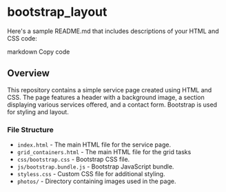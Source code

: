 # bootstrap_layout

Here's a sample README.md that includes descriptions of your HTML and CSS code:

markdown
Copy code


## Overview

This repository contains a simple service page created using HTML and CSS. The page features a header with a background image, a section displaying various services offered, and a contact form. Bootstrap is used for styling and layout.

### File Structure

- `index.html` - The main HTML file for the service page.
- `grid_containers.html` - The main HTML file for the grid tasks
- `css/bootstrap.css` - Bootstrap CSS file.
- `js/bootstrap.bundle.js` - Bootstrap JavaScript bundle.
- `styless.css` - Custom CSS file for additional styling.
- `photos/` - Directory containing images used in the page.
